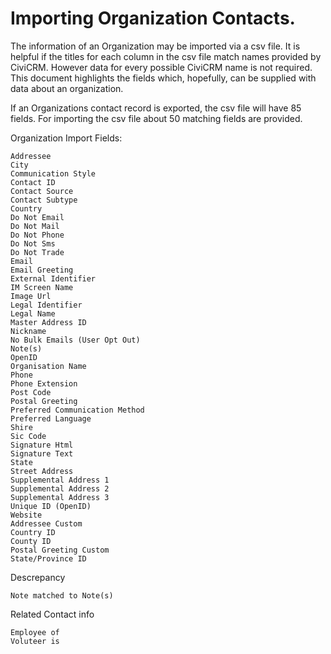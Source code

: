 # Importing Organization Contacts.

The information of an Organization may be imported via a csv file. It is helpful if the titles for each column in the csv file match names provided by CiviCRM. However data for every possible CiviCRM name is not required. This document highlights the fields which, hopefully, can be supplied with data about an organization.

If an Organizations contact record is exported, the csv file will have 85 fields. For importing the csv file about 50 matching fields are provided.

Organization Import Fields:
```
Addressee
City
Communication Style
Contact ID
Contact Source
Contact Subtype
Country
Do Not Email
Do Not Mail
Do Not Phone
Do Not Sms
Do Not Trade
Email
Email Greeting
External Identifier
IM Screen Name
Image Url
Legal Identifier
Legal Name
Master Address ID
Nickname
No Bulk Emails (User Opt Out)
Note(s)
OpenID
Organisation Name
Phone
Phone Extension
Post Code
Postal Greeting
Preferred Communication Method
Preferred Language
Shire
Sic Code
Signature Html
Signature Text
State
Street Address
Supplemental Address 1
Supplemental Address 2
Supplemental Address 3
Unique ID (OpenID)
Website
Addressee Custom
Country ID
County ID
Postal Greeting Custom
State/Province ID
```
Descrepancy
```
Note matched to Note(s)
```
Related Contact info
```
Employee of
Voluteer is
```
